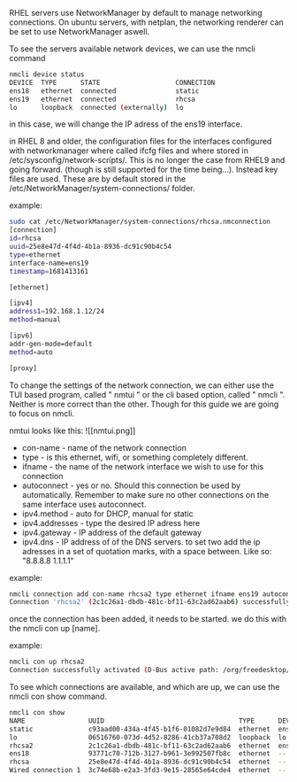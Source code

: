 RHEL servers use NetworkManager by default to manage networking connections. 
On ubuntu servers, with netplan, the networking renderer can be set to use NetworkManager aswell.

To see the servers available network devices, we can use the nmcli command
```bash
nmcli device status
DEVICE  TYPE      STATE                   CONNECTION 
ens18   ethernet  connected               static     
ens19   ethernet  connected               rhcsa      
lo      loopback  connected (externally)  lo         
```

in this case, we will change the IP adress of the ens19 interface.

in RHEL 8 and older, the configuration files for the interfaces configured with networkmanager where called ifcfg files and where stored in /etc/sysconfig/network-scripts/.
This is no longer the case from RHEL9 and going forward. (though is still supported for the time being...). Instead key files are used. These are by default stored in the /etc/NetworkManager/system-connections/ folder.

example:
```bash
sudo cat /etc/NetworkManager/system-connections/rhcsa.nmconnection
[connection]
id=rhcsa
uuid=25e8e47d-4f4d-4b1a-8936-dc91c90b4c54
type=ethernet
interface-name=ens19
timestamp=1681413161

[ethernet]

[ipv4]
address1=192.168.1.12/24
method=manual

[ipv6]
addr-gen-mode=default
method=auto

[proxy]

```

To change the settings of the network connection, we can either use the TUI based program, called " nmtui " or the cli based option, called " nmcli ". Neither is more correct than the other. Though for this guide we are going to focus on nmcli.

nmtui looks like this:
![[nmtui.png]]

- con-name - name of the network connection
- type - is this ethernet, wifi, or something completely different.
- ifname - the name of the network interface we wish to use for this connection
- autoconnect - yes or no. Should this connection be used by automatically. Remember to make sure no other connections on the same interface uses autoconnect.
- ipv4.method - auto for DHCP, manual for static
- ipv4.addresses - type the desired IP adress here
- ipv4.gateway - IP address of the default gateway
- ipv4.dns - IP address of of the DNS servers. to set two add the ip adresses in a set of quotation marks, with a space between. Like so: "8.8.8.8 1.1.1.1"

example:
```bash
nmcli connection add con-name rhcsa2 type ethernet ifname ens19 autoconnect yes ipv4.method manual ipv4.addresses 192.168.1.5/24 ipv4.gateway 192.168.1.1 ipv4.dns "192.168.1.1 8.8.8.8"
Connection 'rhcsa2' (2c1c26a1-dbdb-481c-bf11-63c2ad62aab6) successfully added.
```

once the connection has been added, it needs to be started.
we do this with the nmcli con up [name].

example:
```bash
nmcli con up rhcsa2
Connection successfully activated (D-Bus active path: /org/freedesktop/NetworkManager/ActiveConnection/4)
```

To see which connections are available, and which are up, we can use the nmcli con show command.

```bash
nmcli con show
NAME                UUID                                  TYPE      DEVICE 
static              c93aad00-434a-4f45-b1f6-01082d7e9d84  ethernet  ens18  
lo                  06516760-073d-4d52-8286-41cb37a708d2  loopback  lo     
rhcsa2              2c1c26a1-dbdb-481c-bf11-63c2ad62aab6  ethernet  ens19  
ens18               93771c70-712b-3127-b961-3e992507fb8c  ethernet  --     
rhcsa               25e8e47d-4f4d-4b1a-8936-dc91c90b4c54  ethernet  --     
Wired connection 1  3c74e68b-e2a3-3fd3-9e15-28565e64cde4  ethernet  --     
```
